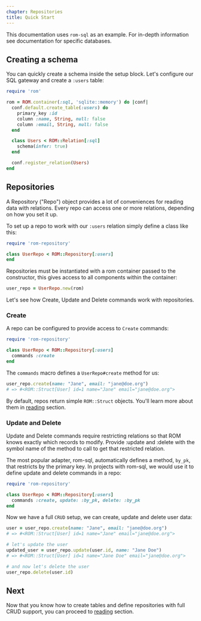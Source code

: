 ```yaml
---
chapter: Repositories
title: Quick Start
---
```


This documentation uses `rom-sql` as an example. For in-depth information see documentation for specific databases.

## Creating a schema

You can quickly create a schema inside the setup block. Let's configure our SQL gateway and create a `:users` table:

```ruby
require 'rom'

rom = ROM.container(:sql, 'sqlite::memory') do |conf|
  conf.default.create_table(:users) do
    primary_key :id
    column :name, String, null: false
    column :email, String, null: false
  end

  class Users < ROM::Relation[:sql]
    schema(infer: true)
  end

  conf.register_relation(Users)
end
```

## Repositories

A Repository ("Repo") object provides a lot of conveniences for reading data with relations. Every repo can access one or more relations, depending on how you set it up.

To set up a repo to work with our `:users` relation simply define a class like this:

```ruby
require 'rom-repository'

class UserRepo < ROM::Repository[:users]
end
```

Repositories must be instantiated with a rom container passed to the constructor, this gives access to all components within the container:

``` ruby
user_repo = UserRepo.new(rom)
```

Let's see how Create, Update and Delete commands work with repositories.

### Create

A repo can be configured to provide access to `Create` commands:

``` ruby
require 'rom-repository'

class UserRepo < ROM::Repository[:users]
  commands :create
end
```

The `commands` macro defines a `UserRepo#create` method for us:

``` ruby
user_repo.create(name: "Jane", email: "jane@doe.org")
# => #<ROM::Struct[User] id=1 name="Jane" email="jane@doe.org">
```

By default, repos return simple `ROM::Struct` objects. You'll learn more about them in [reading][reading-simple-objects] section.

### Update and Delete

Update and Delete commands require restricting relations so that ROM knows exactly which records to modify. Provide :update and :delete with the symbol name of the method to call to get that restricted relation.

The most popular adapter, rom-sql, automatically defines a method, `by_pk`, that restricts by the primary key. In projects with rom-sql, we would use it to define update and delete commands in a repo:

``` ruby
require 'rom-repository'

class UserRepo < ROM::Repository[:users]
  commands :create, update: :by_pk, delete: :by_pk
end
```

Now we have a full `CRUD` setup, we can create, update and delete user data:

``` ruby
user = user_repo.create(name: "Jane", email: "jane@doe.org")
# => #<ROM::Struct[User] id=1 name="Jane" email="jane@doe.org">

# let's update the user
updated_user = user_repo.update(user.id, name: "Jane Doe")
# => #<ROM::Struct[User] id=1 name="Jane Doe" email="jane@doe.org">

# and now let's delete the user
user_repo.delete(user.id)
```

## Next

Now that you know how to create tables and define repositories with full CRUD support, you can proceed to [reading][reading-simple-objects] section.

[reading-simple-objects]: /learn/repository/%{version}/reading-simple-objects
